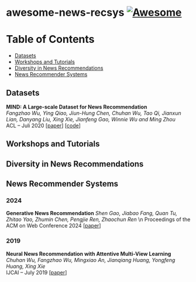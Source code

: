 # awesome-news-recsys [![Awesome](https://awesome.re/badge-flat2.svg)](https://awesome.re)

# Table of Contents

- [Datasets](#datasets)
- [Workshops and Tutorials](#workshops-and-tutorials)
- [Diversity in News Recommendations](#diversity-in-news-recommendations)
- [News Recommender Systems](#news-recommender-systems)

## Datasets

**MIND: A Large-scale Dataset for News Recommendation**  
*Fangzhao Wu, Ying Qiao, Jiun-Hung Chen, Chuhan Wu, Tao Qi, Jianxun Lian, Danyang Liu, Xing Xie, Jianfeng Gao, Winnie Wu and Ming Zhou*  
ACL – Juli 2020 [[paper](https://aclanthology.org/2020.acl-main.331/)] [[code](https://msnews.github.io/)]

## Workshops and Tutorials

## Diversity in News Recommendations

## News Recommender Systems

### 2024

**Generative News Recommendation**
*Shen Gao, Jiabao Fang, Quan Tu, Zhitao Yao, Zhumin Chen, Pengjie Ren, Zhaochun Ren* \n
Proceedings of the ACM on Web Conference 2024 [[paper](https://dl.acm.org/doi/abs/10.1145/3589334.3645448)]

### 2019

**Neural News Recommendation with Attentive Multi-View Learning**
*Chuhan Wu, Fangzhao Wu, Mingxiao An, Jianqiang Huang, Yongfeng Huang, Xing Xie*  
IJCAI – July 2019 [[paper](https://www.ijcai.org/proceedings/2019/536)]
